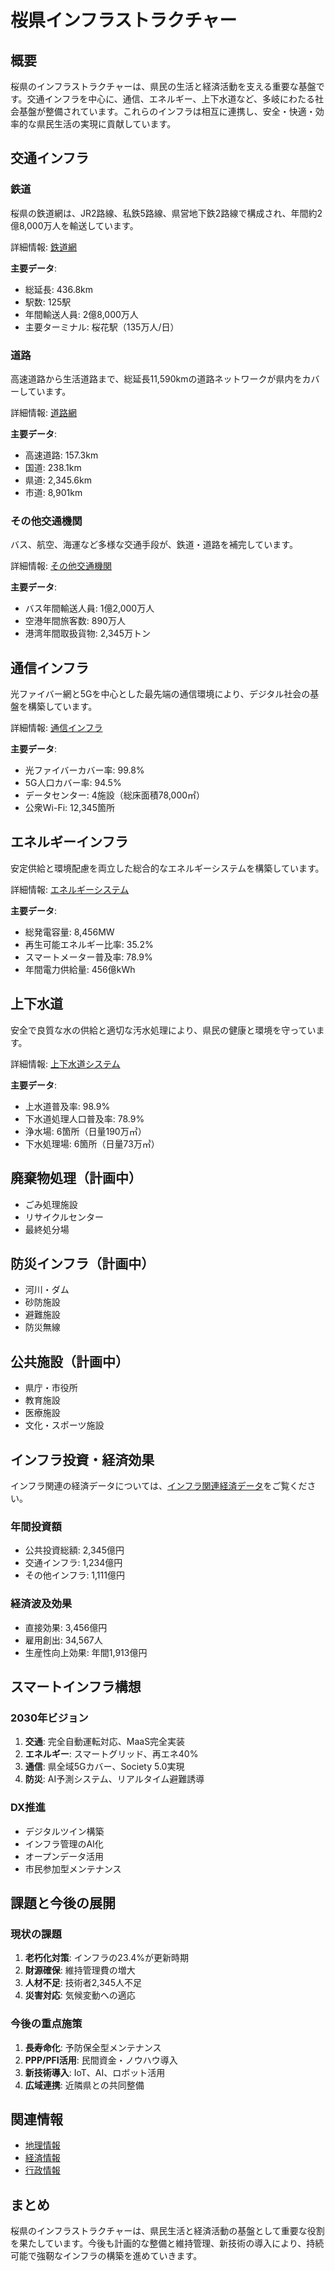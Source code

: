 # 桜県インフラストラクチャー

## 概要
桜県のインフラストラクチャーは、県民の生活と経済活動を支える重要な基盤です。交通インフラを中心に、通信、エネルギー、上下水道など、多岐にわたる社会基盤が整備されています。これらのインフラは相互に連携し、安全・快適・効率的な県民生活の実現に貢献しています。

## 交通インフラ

### 鉄道
桜県の鉄道網は、JR2路線、私鉄5路線、県営地下鉄2路線で構成され、年間約2億8,000万人を輸送しています。

詳細情報: [鉄道網](./railways.md)

**主要データ**:
- 総延長: 436.8km
- 駅数: 125駅
- 年間輸送人員: 2億8,000万人
- 主要ターミナル: 桜花駅（135万人/日）

### 道路
高速道路から生活道路まで、総延長11,590kmの道路ネットワークが県内をカバーしています。

詳細情報: [道路網](./roads.md)

**主要データ**:
- 高速道路: 157.3km
- 国道: 238.1km
- 県道: 2,345.6km
- 市道: 8,901km

### その他交通機関
バス、航空、海運など多様な交通手段が、鉄道・道路を補完しています。

詳細情報: [その他交通機関](./transportation.md)

**主要データ**:
- バス年間輸送人員: 1億2,000万人
- 空港年間旅客数: 890万人
- 港湾年間取扱貨物: 2,345万トン

## 通信インフラ
光ファイバー網と5Gを中心とした最先端の通信環境により、デジタル社会の基盤を構築しています。

詳細情報: [通信インフラ](./communication.md)

**主要データ**:
- 光ファイバーカバー率: 99.8%
- 5G人口カバー率: 94.5%
- データセンター: 4施設（総床面積78,000㎡）
- 公衆Wi-Fi: 12,345箇所

## エネルギーインフラ
安定供給と環境配慮を両立した総合的なエネルギーシステムを構築しています。

詳細情報: [エネルギーシステム](./energy.md)

**主要データ**:
- 総発電容量: 8,456MW
- 再生可能エネルギー比率: 35.2%
- スマートメーター普及率: 78.9%
- 年間電力供給量: 456億kWh

## 上下水道
安全で良質な水の供給と適切な汚水処理により、県民の健康と環境を守っています。

詳細情報: [上下水道システム](./water-systems.md)

**主要データ**:
- 上水道普及率: 98.9%
- 下水道処理人口普及率: 78.9%
- 浄水場: 6箇所（日量190万㎥）
- 下水処理場: 6箇所（日量73万㎥）

## 廃棄物処理（計画中）
- ごみ処理施設
- リサイクルセンター
- 最終処分場

## 防災インフラ（計画中）
- 河川・ダム
- 砂防施設
- 避難施設
- 防災無線

## 公共施設（計画中）
- 県庁・市役所
- 教育施設
- 医療施設
- 文化・スポーツ施設

## インフラ投資・経済効果

インフラ関連の経済データについては、[インフラ関連経済データ](../economy/infrastructure-economy.md)をご覧ください。

### 年間投資額
- 公共投資総額: 2,345億円
- 交通インフラ: 1,234億円
- その他インフラ: 1,111億円

### 経済波及効果
- 直接効果: 3,456億円
- 雇用創出: 34,567人
- 生産性向上効果: 年間1,913億円

## スマートインフラ構想

### 2030年ビジョン
1. **交通**: 完全自動運転対応、MaaS完全実装
2. **エネルギー**: スマートグリッド、再エネ40%
3. **通信**: 県全域5Gカバー、Society 5.0実現
4. **防災**: AI予測システム、リアルタイム避難誘導

### DX推進
- デジタルツイン構築
- インフラ管理のAI化
- オープンデータ活用
- 市民参加型メンテナンス

## 課題と今後の展開

### 現状の課題
1. **老朽化対策**: インフラの23.4%が更新時期
2. **財源確保**: 維持管理費の増大
3. **人材不足**: 技術者2,345人不足
4. **災害対応**: 気候変動への適応

### 今後の重点施策
1. **長寿命化**: 予防保全型メンテナンス
2. **PPP/PFI活用**: 民間資金・ノウハウ導入
3. **新技術導入**: IoT、AI、ロボット活用
4. **広域連携**: 近隣県との共同整備

## 関連情報
- [地理情報](../geography/overview.md)
- [経済情報](../economy/overview.md)
- [行政情報](../government/administration.md)

## まとめ
桜県のインフラストラクチャーは、県民生活と経済活動の基盤として重要な役割を果たしています。今後も計画的な整備と維持管理、新技術の導入により、持続可能で強靭なインフラの構築を進めていきます。